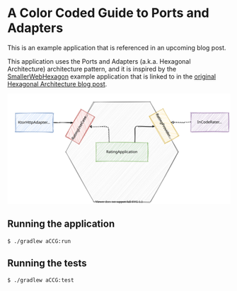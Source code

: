 # A Color Coded Guide to Ports and Adapters

This is an example application that is referenced in an upcoming blog post.

This application uses the Ports and Adapters (a.k.a. Hexagonal
Architecture) architecture pattern, and it is inspired by the
[SmallerWebHexagon](https://github.com/totheralistair/SmallerWebHexagon)
example application that is linked to in the [original Hexagonal Architecture
blog post](https://alistair.cockburn.us/hexagonal-architecture/).

<p align="center">
 <img src="./docs/rating-ports-and-adapters.svg" alt="Ports and Adapters style diagram of the Rater Application" />
</p>

## Running the application

```sh
$ ./gradlew aCCG:run
```

## Running the tests

```sh
$ ./gradlew aCCG:test
```
